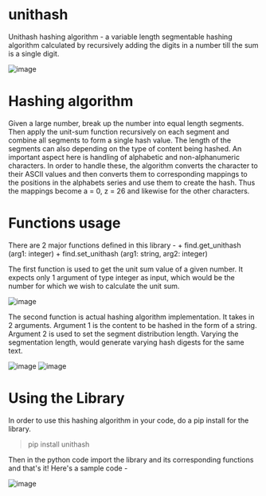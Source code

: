 # unithash
Unithash hashing algorithm - a variable length segmentable hashing algorithm calculated by recursively adding the digits in a number till the sum is a single digit.

![image](https://user-images.githubusercontent.com/20480325/115152356-5feb7a00-a08e-11eb-99f8-b438da323e5f.png)

# Hashing algorithm
Given a large number, break up the number into equal length segments. Then apply the unit-sum function recursively on each segment and combine all segments to form a single hash value. The length of the segments can also depending on the type of content being hashed. An important aspect here is handling of alphabetic and non-alphanumeric characters. In order to handle these, the algorithm converts the character to their ASCII values and then converts them to corresponding mappings to the positions in the alphabets series and use them to create the hash. Thus the mappings become a = 0, z = 26 and likewise for the other characters.

# Functions usage
There are 2 major functions defined in this library -
            + find.get_unithash (arg1: integer)
            + find.set_unithash (arg1: string, arg2: integer)

The first function is used to get the unit sum value of a given number. It expects only 1 argument of type integer as input, which would be the number for which we wish to calculate the unit sum.

![image](https://user-images.githubusercontent.com/20480325/115152651-88c03f00-a08f-11eb-9c84-0531218e768b.png)

The second function is actual hashing algorithm implementation. It takes in 2 arguments. Argument 1 is the content to be hashed in the form of a string. Argument 2 is used to set the segment distribution length. Varying the segmentation length, would generate varying hash digests for the same text.

![image](https://user-images.githubusercontent.com/20480325/115152660-8f4eb680-a08f-11eb-9ffd-010c992b7eb1.png)
![image](https://user-images.githubusercontent.com/20480325/115152664-92e23d80-a08f-11eb-8c8e-1aa25778fde4.png)

# Using the Library
In order to use this hashing algorithm in your code, do a pip install for the library.

  > pip install unithash

Then in the python code import the library and its corresponding functions and that's it! Here's a sample code -

![image](https://user-images.githubusercontent.com/20480325/115152694-bad1a100-a08f-11eb-981b-663469efb596.png)
